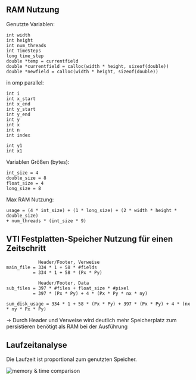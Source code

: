 ## RAM Nutzung
Genutzte Variablen:
```
int width
int height
int num_threads
int TimeSteps
long time_step
double *temp = currentfield
double *currentfield = calloc(width * height, sizeof(double))
double *newfield = calloc(width * height, sizeof(double))
```

in omp parallel:
```
int i
int x_start
int x_end
int y_start
int y_end
int y
int x
int n
int index

int y1
int x1
```

Variablen Größen (bytes):
```
int_size = 4
double_size = 8
float_size = 4
long_size = 8
```

Max RAM Nutzung:
```
usage = (4 * int_size) + (1 * long_size) + (2 * width * height * double_size) 
+ num_threads * (int_size * 9)
```

## VTI Festplatten-Speicher Nutzung für einen Zeitschritt

```
            Header/Footer, Verweise
main_file = 334 * 1 + 58 * #fields
          = 334 * 1 + 58 * (Px * Py)

            Header/Footer, Data
sub_files = 397 * #files + float_size * #pixel
          = 397 * (Px * Py) + 4 * (Px * Py * nx * ny)

sum_disk_usage = 334 * 1 + 58 * (Px * Py) + 397 * (Px * Py) + 4 * (nx * ny * Px * Py)
```
-> Durch Header und Verweise wird deutlich mehr Speicherplatz zum persistieren benötigt als RAM bei der Ausführung

## Laufzeitanalyse
Die Laufzeit ist proportional zum genutzten Speicher.

![memory & time comparison](CLionProjects/HPC/openMP/performance_analysis.svgerformance_analysis.svg)